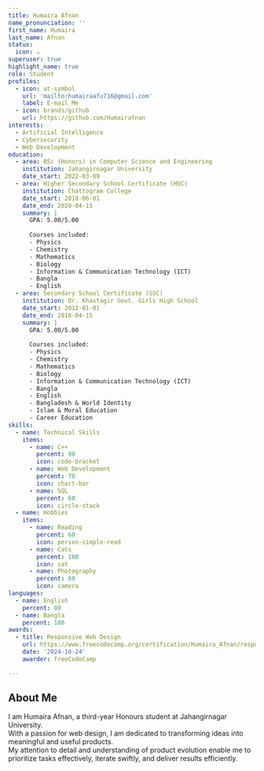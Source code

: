 ```yaml
---
title: Humaira Afnan
name_pronunciation: ''
first_name: Humaira
last_name: Afnan
status:
  icon: ☕️
superuser: true
highlight_name: true
role: Student
profiles:
  - icon: at-symbol
    url: 'mailto:humairaafu716@gmail.com'
    label: E-mail Me
  - icon: brands/github
    url: https://github.com/Humairafnan
interests:
  - Artificial Intelligence
  - Cybersecurity
  - Web Development
education:
  - area: BSc (Honors) in Computer Science and Engineering
    institution: Jahangirnagar University
    date_start: 2022-03-09
  - area: Higher Secondary School Certificate (HSC)
    institution: Chattogram College
    date_start: 2018-06-01
    date_end: 2020-04-15
    summary: |
      GPA: 5.00/5.00
      
      Courses included:
      - Physics
      - Chemistry
      - Mathematics
      - Biology
      - Information & Communication Technology (ICT)
      - Bangla
      - English
  - area: Secondary School Certificate (SSC)
    institution: Dr. Khastagir Govt. Girls High School
    date_start: 2012-01-01
    date_end: 2018-04-15
    summary: |
      GPA: 5.00/5.00
      
      Courses included:
      - Physics
      - Chemistry
      - Mathematics
      - Biology
      - Information & Communication Technology (ICT)
      - Bangla
      - English
      - Bangladesh & World Identity
      - Islam & Moral Education
      - Career Education
skills:
  - name: Technical Skills
    items:
      - name: C++
        percent: 90
        icon: code-bracket
      - name: Web Development
        percent: 70
        icon: chart-bar
      - name: SQL
        percent: 60
        icon: circle-stack
  - name: Hobbies
    items:
      - name: Reading
        percent: 60
        icon: person-simple-read
      - name: Cats
        percent: 100
        icon: cat
      - name: Photography
        percent: 80
        icon: camera
languages:
  - name: English
    percent: 80
  - name: Bangla
    percent: 100
awards:
  - title: Responsive Web Design
    url: https://www.freecodecamp.org/certification/Humaira_Afnan/responsive-web-design
    date: '2024-10-24'
    awarder: freeCodeCamp

---
```


## About Me 
  I am Humaira Afnan, a third-year Honours student at Jahangirnagar University.  
  With a passion for web design, I am dedicated to transforming ideas into meaningful and useful products.  
  My attention to detail and understanding of product evolution enable me to prioritize tasks effectively, iterate swiftly, and deliver results efficiently.
